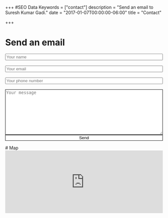 +++
#SEO Data
Keywords = ["contact"]
description = "Send an email to Suresh Kumar Gadi."
date = "2017-01-07T00:00:00-06:00"
title = "Contact"

+++
# Send an email
<form name="contact" netlify netlify-honeypot="bot-field">
	<input name="name" placeholder= "Your name" style= "width: 100%;" tabindex="1"><br/><br/>
	<input name="email" placeholder= "Your email" style= "width: 100%;" tabindex="2"><br/><br/>
	<input name="phone" placeholder= "Your phone number" style= "width: 100%;" tabindex="3"><br/><br/>
	<textarea name="message" placeholder="Your message" style= "width: 100%; height: 145px; border: 1px solid black;" tabindex="4"></textarea><br/>
	<button style="border-style: solid; border-width: 1px; background-color: white; cursor: pointer; color: black; border-color: black; width: 100%" tabindex="5">Send</button>
</form>
# Map
<div style="width: 100%;">
			<iframe src="https://www.google.com/maps/embed?pb=!1m14!1m8!1m3!1d3027.4749267833777!2d-103.33085525628194!3d25.528557890710097!3m2!1i1024!2i768!4f13.1!3m3!1m2!1s0x0%3A0x25576067121ec28f!2sFIME!5e0!3m2!1sen!2smx!4v1485811391184" width="100%" height="200" frameborder="0" style="border:0" allowfullscreen></iframe>
</div>
<script src="//cdn.tinymce.com/4/tinymce.min.js"></script>
<script>
	tinymce.init({
	selector:\`textarea\`,
	height: 150,
	menubar: false,
	plugins: [
		\`advlist autolink lists link image charmap print preview anchor\`,
		\`searchreplace visualblocks code fullscreen\`,
		\`insertdatetime media table contextmenu paste code\`
	],
	toolbar: \`undo redo | styleselect | bold italic | alignleft aligncenter alignright alignjustify | bullist numlist outdent indent | link \`,
	});
</script>